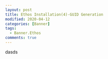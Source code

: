 ```yaml
---
layout: post
title: Ethos Installation(4)-GUID Generation
modified: 2020-04-12
categories: [Banner]  
tags: 
  - Banner.Ethos
comments: true
---
```

dasds